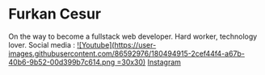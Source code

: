 # Furkan Cesur
On the way to become a fullstack web developer. Hard worker, technology lover.
Social media : [![Youtube](https://user-images.githubusercontent.com/86592976/180494915-2cef44f4-a67b-40b6-9b52-00d399b7c614.png =30x30)](https://www.youtube.com/channel/UCFvo0lD9gL3lMGu_nPrMQtw) [Instagram](https://www.instagram.com/codingwithcesur/)
